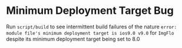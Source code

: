 # Minimum Deployment Target Bug

Run `script/build` to see intermittent build failures of the nature `error: module file's minimum deployment target is ios9.0 v9.0` for `ImgFlo` despite its minimum deployment target being set to 8.0
